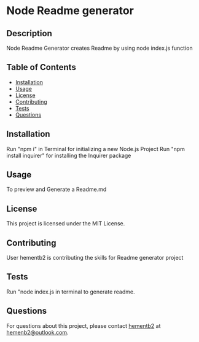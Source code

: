 
# Node Readme generator

## Description

Node Readme Generator creates Readme by using node index.js function

## Table of Contents

- [Installation](#installation)
- [Usage](#usage)
- [License](#license)
- [Contributing](#contributing)
- [Tests](#tests)
- [Questions](#questions)

## Installation

Run "npm i" in Terminal for initializing a new Node.js Project
Run "npm install inquirer" for installing the Inquirer package

## Usage

To preview and Generate a Readme.md

## License

This project is licensed under the MIT License.

## Contributing

User hementb2 is contributing the skills for Readme generator project

## Tests


Run "node index.js in terminal to generate readme.


## Questions

For questions about this project, please contact [hementb2](https://github.com/hementb2) at hemenb2@outlook.com.
